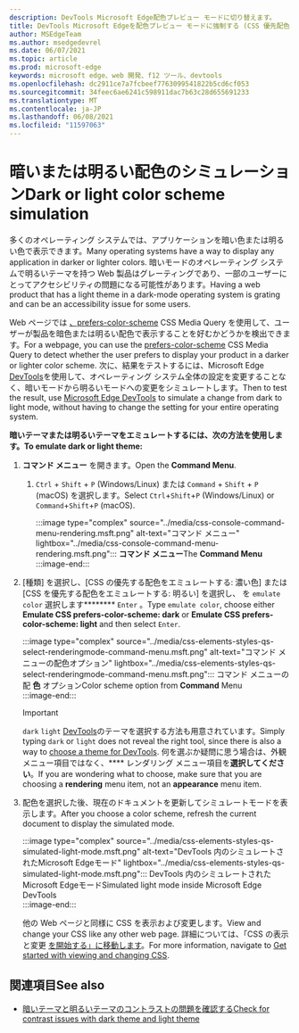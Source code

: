 ```yaml
---
description: DevTools Microsoft Edge配色プレビュー モードに切り替えます。
title: DevTools Microsoft Edgeを配色プレビュー モードに強制する (CSS 優先配色)
author: MSEdgeTeam
ms.author: msedgedevrel
ms.date: 06/07/2021
ms.topic: article
ms.prod: microsoft-edge
keywords: microsoft edge、web 開発、f12 ツール、devtools
ms.openlocfilehash: dc2911ce7a7fcbeef7763099541822b5cd6cf053
ms.sourcegitcommit: 34feec6ae6241c598911dac7b63c28d655691233
ms.translationtype: MT
ms.contentlocale: ja-JP
ms.lasthandoff: 06/08/2021
ms.locfileid: "11597063"
---
```

# <a name="dark-or-light-color-scheme-simulation"></a><span data-ttu-id="9d8f4-104">暗いまたは明るい配色のシミュレーション</span><span class="sxs-lookup"><span data-stu-id="9d8f4-104">Dark or light color scheme simulation</span></span>  

<span data-ttu-id="9d8f4-105">多くのオペレーティング システムでは、アプリケーションを暗い色または明るい色で表示できます。</span><span class="sxs-lookup"><span data-stu-id="9d8f4-105">Many operating systems have a way to display any application in darker or lighter colors.</span></span>  <span data-ttu-id="9d8f4-106">暗いモードのオペレーティング システムで明るいテーマを持つ Web 製品はグレーティングであり、一部のユーザーにとってアクセシビリティの問題になる可能性があります。</span><span class="sxs-lookup"><span data-stu-id="9d8f4-106">Having a web product that has a light theme in a dark-mode operating system is grating and can be an accessibility issue for some users.</span></span>  

<span data-ttu-id="9d8f4-107">Web ページでは [、prefers-color-scheme][MDNPrefersColorScheme] CSS Media Query を使用して、ユーザーが製品を暗色または明るい配色で表示することを好むかどうかを検出できます。</span><span class="sxs-lookup"><span data-stu-id="9d8f4-107">For a webpage, you can use the [prefers-color-scheme][MDNPrefersColorScheme] CSS Media Query to detect whether the user prefers to display your product in a darker or lighter color scheme.</span></span>  <span data-ttu-id="9d8f4-108">次に、結果をテストするには、Microsoft Edge [DevTools][DevtoolsIndex]を使用して、オペレーティング システム全体の設定を変更することなく、暗いモードから明るいモードへの変更をシミュレートします。</span><span class="sxs-lookup"><span data-stu-id="9d8f4-108">Then to test the result, use [Microsoft Edge DevTools][DevtoolsIndex] to simulate a change from dark to light mode, without having to change the setting for your entire operating system.</span></span>  

**<span data-ttu-id="9d8f4-109">暗いテーマまたは明るいテーマをエミュレートするには、次の方法を使用します。</span><span class="sxs-lookup"><span data-stu-id="9d8f4-109">To emulate dark or light theme:</span></span>**

1.  <span data-ttu-id="9d8f4-110">**コマンド メニュー** を開きます。</span><span class="sxs-lookup"><span data-stu-id="9d8f4-110">Open the **Command Menu**.</span></span>  
    1.  <span data-ttu-id="9d8f4-111">`Ctrl` + `Shift` + `P` \(Windows/Linux\) または `Command` + `Shift` + `P` \(macOS\) を選択します。</span><span class="sxs-lookup"><span data-stu-id="9d8f4-111">Select `Ctrl`+`Shift`+`P` \(Windows/Linux\) or `Command`+`Shift`+`P` \(macOS\).</span></span>  
        
        :::image type="complex" source="../media/css-console-command-menu-rendering.msft.png" alt-text="コマンド メニュー" lightbox="../media/css-console-command-menu-rendering.msft.png":::
           <span data-ttu-id="9d8f4-113">**コマンド メニュー**</span><span class="sxs-lookup"><span data-stu-id="9d8f4-113">The **Command Menu**</span></span>  
        :::image-end:::  
        
1.  <span data-ttu-id="9d8f4-114">[種類] を選択し、[CSS の優先する配色をエミュレートする: 濃い色] または [CSS を優先する配色をエミュレートする: 明るい] を選択し、 を `emulate color` 選択します\*\*\*\*\*\*\*\* `Enter` 。</span><span class="sxs-lookup"><span data-stu-id="9d8f4-114">Type `emulate color`, choose either **Emulate CSS prefers-color-scheme: dark** or **Emulate CSS prefers-color-scheme: light** and then select `Enter`.</span></span>  
    
    :::image type="complex" source="../media/css-elements-styles-qs-select-renderingmode-command-menu.msft.png" alt-text="コマンド メニューの配色オプション" lightbox="../media/css-elements-styles-qs-select-renderingmode-command-menu.msft.png":::
       <span data-ttu-id="9d8f4-116">コマンド メニューの配 **色** オプション</span><span class="sxs-lookup"><span data-stu-id="9d8f4-116">Color scheme option from **Command** Menu</span></span>  
    :::image-end:::  
    
    > [!IMPORTANT]
    > <span data-ttu-id="9d8f4-117">`dark` `light` [DevTools][DevtoolsCustomizeDarkTheme]のテーマを選択する方法も用意されています。</span><span class="sxs-lookup"><span data-stu-id="9d8f4-117">Simply typing `dark` or `light` does not reveal the right tool, since there is also a way to [choose a theme for DevTools][DevtoolsCustomizeDarkTheme].</span></span>  <span data-ttu-id="9d8f4-118">何を選ぶか疑問に思う場合は、外観メニュー項目ではなく、\*\*\*\* レンダリング メニュー項目を**選択してください**。</span><span class="sxs-lookup"><span data-stu-id="9d8f4-118">If you are wondering what to choose, make sure that you are choosing a **rendering** menu item, not an **appearance** menu item.</span></span>  

1.  <span data-ttu-id="9d8f4-119">配色を選択した後、現在のドキュメントを更新してシミュレートモードを表示します。</span><span class="sxs-lookup"><span data-stu-id="9d8f4-119">After you choose a color scheme, refresh the current document to display the simulated mode.</span></span>  
    
    :::image type="complex" source="../media/css-elements-styles-qs-simulated-light-mode.msft.png" alt-text="DevTools 内のシミュレートされたMicrosoft Edgeモード" lightbox="../media/css-elements-styles-qs-simulated-light-mode.msft.png":::
       <span data-ttu-id="9d8f4-121">DevTools 内のシミュレートされたMicrosoft Edgeモード</span><span class="sxs-lookup"><span data-stu-id="9d8f4-121">Simulated light mode inside Microsoft Edge DevTools</span></span>  
    :::image-end:::  
    
    <span data-ttu-id="9d8f4-122">他の Web ページと同様に CSS を表示および変更します。</span><span class="sxs-lookup"><span data-stu-id="9d8f4-122">View and change your CSS like any other web page.</span></span>  <span data-ttu-id="9d8f4-123">詳細については、「CSS の表示と変更 [を開始する」に移動します][DevtoolsCssIndex]。</span><span class="sxs-lookup"><span data-stu-id="9d8f4-123">For more information, navigate to [Get started with viewing and changing CSS][DevtoolsCssIndex].</span></span>  


## <a name="see-also"></a><span data-ttu-id="9d8f4-124">関連項目</span><span class="sxs-lookup"><span data-stu-id="9d8f4-124">See also</span></span>

* [<span data-ttu-id="9d8f4-125">暗いテーマと明るいテーマのコントラストの問題を確認する</span><span class="sxs-lookup"><span data-stu-id="9d8f4-125">Check for contrast issues with dark theme and light theme</span></span>](test-dark-mode.md)


<!-- links -->  
[DevtoolsIndex]: ../index.md "Microsoft Edge (Chromium) 開発者ツール | Microsoft Docs"  
[DevtoolsCustomizeDarkTheme]: ../customize/dark-theme.md "DevTools サーバーで暗いMicrosoft Edgeを有効|Microsoft Docs"
[DevtoolsCssIndex]: ../css/index.md "CSS ファイルの表示と変更の|Microsoft Docs"  
<!-- external links -->
[MDNPrefersColorScheme]: https://developer.mozilla.org/docs/Web/CSS/@media/prefers-color-scheme "prefers-color-scheme |MDN"  

